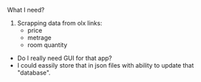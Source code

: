 What I need?

1. Scrapping data from olx links:
    - price
    - metrage
    - room quantity

- Do I really need GUI for that app?
- I could eassily store that in json files with ability to update that "database".
